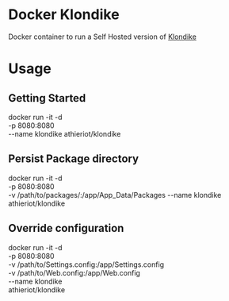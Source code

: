 # Docker Klondike

Docker container to run a Self Hosted version of [Klondike](https://github.com/themotleyfool/Klondike)

# Usage

## Getting Started

docker run -it -d \
           -p 8080:8080 \
           --name klondike
           athieriot/klondike

## Persist Package directory

docker run -it -d \
           -p 8080:8080 \
           -v /path/to/packages/:/app/App_Data/Packages
           --name klondike \
           athieriot/klondike

## Override configuration            

docker run -it -d \
           -p 8080:8080 \
           -v /path/to/Settings.config:/app/Settings.config \
           -v /path/to/Web.config:/app/Web.config \
           --name klondike \
           athieriot/klondike
